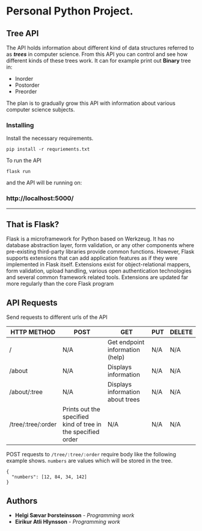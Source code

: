 # Personal Python Project.

## Tree API

The API holds information about different kind of data structures referred to as **_trees_** in computer science.
From this API you can control and see how different kinds of these trees work.
It can for example print out **Binary** tree in:

- Inorder
- Postorder
- Preorder

The plan is to gradually grow this API with information about various computer science subjects.

### Installing

Install the necessary requirements.

```
pip install -r requriements.txt
```

To run the API

```
flask run
```

and the API will be running on:

### http://localhost:5000/

---

## That is Flask?

Flask is a microframework for Python based on Werkzeug. It has no database abstraction layer, form validation, or any other components where pre-existing third-party libraries provide common functions. However, Flask supports extensions that can add application features as if they were implemented in Flask itself. Extensions exist for object-relational mappers, form validation, upload handling, various open authentication technologies and several common framework related tools. Extensions are updated far more regularly than the core Flask program

## API Requests

Send requests to different urls of the API

| HTTP METHOD        | POST                                                         | GET                              | PUT | DELETE |
| ------------------ | ------------------------------------------------------------ | -------------------------------- | --- | ------ |
| /                  | N/A                                                          | Get endpoint information (help)  | N/A | N/A    |
| /about             | N/A                                                          | Displays information             | N/A | N/A    |
| /about/:tree       | N/A                                                          | Displays information about trees | N/A | N/A    |
| /tree/:tree/:order | Prints out the specified kind of tree in the specified order | N/A                              | N/A | N/A    |

POST requests to `/tree/:tree/:order` require body like the following example shows.
`numbers` are values which will be stored in the tree.

    {
      "numbers": [12, 84, 34, 142]
    }

## Authors

- **Helgi Sævar Þorsteinsson** - _Programming work_
- **Eirikur Atli Hlynsson** - _Programming work_
